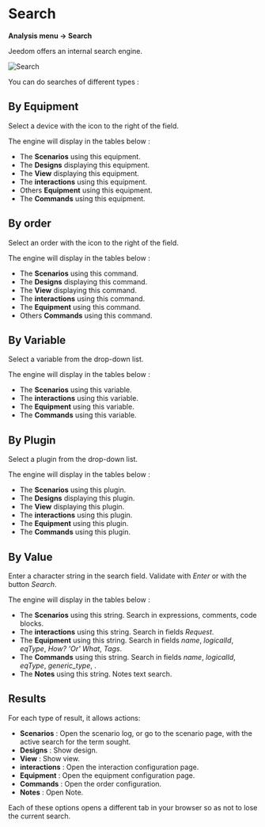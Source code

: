 # Search
**Analysis menu → Search**

Jeedom offers an internal search engine.

![Search](./images/search_intro.gif)

You can do searches of different types :

## By Equipment

Select a device with the icon to the right of the field.

The engine will display in the tables below :

- The **Scenarios** using this equipment.
- The **Designs** displaying this equipment.
- The **View** displaying this equipment.
- The **interactions** using this equipment.
- Others **Equipment** using this equipment.
- The **Commands** using this equipment.

## By order

Select an order with the icon to the right of the field.

The engine will display in the tables below :

- The **Scenarios** using this command.
- The **Designs** displaying this command.
- The **View** displaying this command.
- The **interactions** using this command.
- The **Equipment** using this command.
- Others **Commands** using this command.

## By Variable

Select a variable from the drop-down list.

The engine will display in the tables below :

- The **Scenarios** using this variable.
- The **interactions** using this variable.
- The **Equipment** using this variable.
- The **Commands** using this variable.

## By Plugin

Select a plugin from the drop-down list.

The engine will display in the tables below :

- The **Scenarios** using this plugin.
- The **Designs** displaying this plugin.
- The **View** displaying this plugin.
- The **interactions** using this plugin.
- The **Equipment** using this plugin.
- The **Commands** using this plugin.

## By Value

Enter a character string in the search field. Validate with *Enter* or with the button *Search*.

The engine will display in the tables below :

- The **Scenarios** using this string.
	Search in expressions, comments, code blocks.
- The **interactions** using this string.
	Search in fields *Request*.
- The **Equipment** using this string.
	Search in fields *name*, *logicalId*, *eqType*, *How? 'Or' What*, *Tags*.
- The **Commands** using this string.
	Search in fields *name*, *logicalId*, *eqType*, *generic_type*, .
- The **Notes** using this string.
	Notes text search.

## Results

For each type of result, it allows actions:
- **Scenarios** : Open the scenario log, or go to the scenario page, with the active search for the term sought.
- **Designs** : Show design.
- **View** : Show view.
- **interactions** : Open the interaction configuration page.
- **Equipment** : Open the equipment configuration page.
- **Commands** : Open the order configuration.
- **Notes** : Open Note.

Each of these options opens a different tab in your browser so as not to lose the current search.

